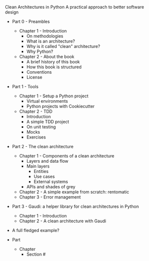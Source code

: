 Clean Architectures in Python
A practical approach to better software design

* Part 0 - Preambles
    - Chapter 1 -  Introduction
        + On methodologies
        + What is an architecture?
        + Why is it called "clean" architecture?
        + Why Python?
    - Chapter 2 - About the book
        + A brief history of this book
        + How this book is structured
        + Conventions
        + License
* Part 1 - Tools
    - Chapter 1 - Setup a Python project
        + Virtual environments
        + Python projects with Cookiecutter
    - Chapter 2 - TDD
        + Introduction
        + A simple TDD project
        + On unit testing
        + Mocks
        + Exercises
* Part 2 - The clean architecture
    - Chapter 1 - Components of a clean architecture
        + Layers and data flow
        + Main layers
            * Entities
            * Use cases
            * External systems
        + APIs and shades of grey
    - Chapter 2 - A simple example from scratch: rentomatic
    - Chapter 3 - Error management
* Part 3 - Gaudi: a helper library for clean architectures in Python
    - Chapter 1 - Introduction
    - Chapter 2 - A clean architecture with Gaudi
* A full fledged example?


* Part
    - Chapter
        + Section #
